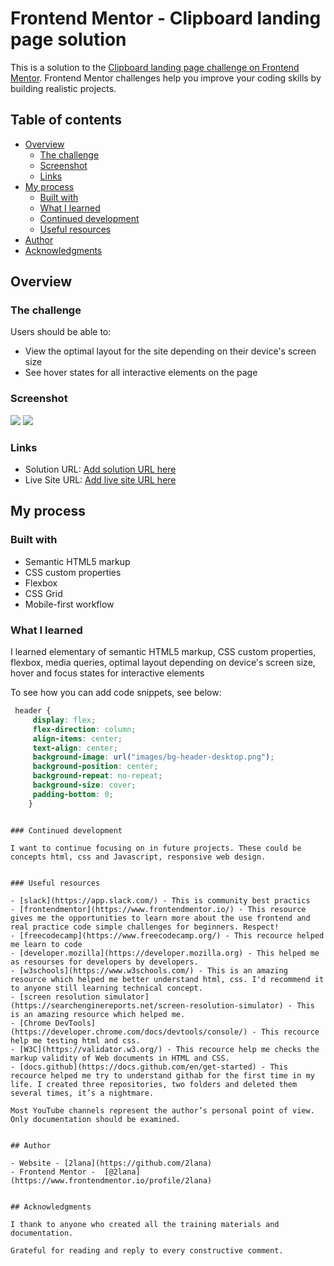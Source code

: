 # Frontend Mentor - Clipboard landing page solution

This is a solution to the [Clipboard landing page challenge on Frontend Mentor](https://www.frontendmentor.io/challenges/clipboard-landing-page-5cc9bccd6c4c91111378ecb9). Frontend Mentor challenges help you improve your coding skills by building realistic projects. 

## Table of contents

- [Overview](#overview)
  - [The challenge](#the-challenge)
  - [Screenshot](#screenshot)
  - [Links](#links)
- [My process](#my-process)
  - [Built with](#built-with)
  - [What I learned](#what-i-learned)
  - [Continued development](#continued-development)
  - [Useful resources](#useful-resources)
- [Author](#author)
- [Acknowledgments](#acknowledgments)


## Overview

### The challenge

Users should be able to:

- View the optimal layout for the site depending on their device's screen size
- See hover states for all interactive elements on the page

### Screenshot

![](./screenshot-mob.png)
![](./screenshot-desk.png)


### Links

- Solution URL: [Add solution URL here](https://www.frontendmentor.io/profile/2lana)
- Live Site URL: [Add live site URL here](https://github.com/2lana)

## My process

### Built with

- Semantic HTML5 markup
- CSS custom properties
- Flexbox
- CSS Grid
- Mobile-first workflow


### What I learned

I learned elementary of semantic HTML5 markup, CSS custom properties, flexbox, media queries, optimal layout depending on device's screen size, hover and focus states for interactive elements

To see how you can add code snippets, see below:


```css
 header {
     display: flex;
     flex-direction: column; 
     align-items: center;
     text-align: center;
     background-image: url("images/bg-header-desktop.png"); 
     background-position: center;
     background-repeat: no-repeat;
     background-size: cover;
     padding-bottom: 0;
    }
```
```

### Continued development

I want to continue focusing on in future projects. These could be concepts html, css and Javascript, responsive web design.


### Useful resources

- [slack](https://app.slack.com/) - This is community best practics
- [frontendmentor](https://www.frontendmentor.io/) - This resource gives me the opportunities to learn more about the use frontend and real practice code simple challenges for beginners. Respect!
- [freecodecamp](https://www.freecodecamp.org/) - This recource helped me learn to code
- [developer.mozilla](https://developer.mozilla.org) - This helped me as resourses for developers by developers.
- [w3schools](https://www.w3schools.com/) - This is an amazing resource which helped me better understand html, css. I'd recommend it to anyone still learning technical concept.
- [screen resolution simulator](https://searchenginereports.net/screen-resolution-simulator) - This is an amazing resource which helped me. 
- [Chrome DevTools](https://developer.chrome.com/docs/devtools/console/) - This recource help me testing html and css.
- [W3C](https://validator.w3.org/) - This recource help me checks the markup validity of Web documents in HTML and CSS.
- [docs.github](https://docs.github.com/en/get-started) - This recource helped me try to understand githab for the first time in my life. I created three repositories, two folders and deleted them several times, it’s a nightmare.

Most YouTube channels represent the author’s personal point of view. Only documentation should be examined.


## Author

- Website - [2lana](https://github.com/2lana)
- Frontend Mentor -  [@2lana](https://www.frontendmentor.io/profile/2lana)


## Acknowledgments

I thank to anyone who created all the training materials and documentation.

Grateful for reading and reply to every constructive comment.
